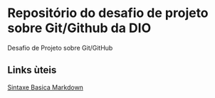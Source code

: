 # Repositório do desafio de projeto sobre Git/Github da DIO
Desafio de Projeto sobre Git/GitHub

## Links ùteis
[Sintaxe Basica Markdown](https://www.markdownguide.org/)
